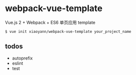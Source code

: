 # webpack-vue-template

Vue.js 2 + Webpack + ES6 单页应用 template

```
$ vue init xiaoyann/webpack-vue-template your_project_name
```

## todos

* autoprefix
* eslint
* test
